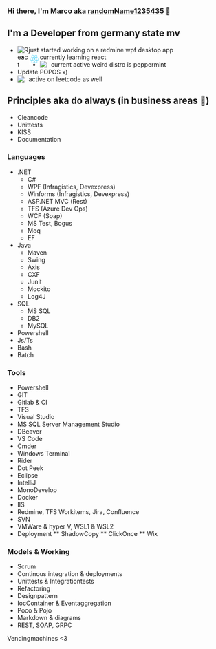 ### Hi there, I'm Marco aka [randomName1235435](https://github.com/randomName1235435) 👋

## I'm a Developer from germany state mv
* just started working on a redmine wpf desktop app <img align="left" alt="React" width="26px" src="https://www.redmine.org/attachments/download/9529/favicon.ico" />
* currently learning react <img align="left" width="26px" src="https://raw.githubusercontent.com/github/explore/80688e429a7d4ef2fca1e82350fe8e3517d3494d/topics/react/react.png" />
* current active weird distro is peppermint <img align="left" width="26px" src="https://peppermintos.com/wp-content/uploads/2020/07/cropped-Peppermint-OS-Logo-32x32.png" />
* Update POPOS x)
* active on leetcode as well <img align="left" width="26px" src="https://assets.leetcode.com/static_assets/public/icons/favicon.ico" /> 

## Principles aka do always (in business areas 🤣)
* Cleancode
* Unittests
* KISS
* Documentation

### Languages
* .NET
  * C#
  * WPF (Infragistics, Devexpress)
  * Winforms (Infragistics, Devexpress)
  * ASP.NET MVC (Rest)
  * TFS (Azure Dev Ops)
  * WCF (Soap)
  * MS Test, Bogus
  * Moq
  * EF
* Java
  * Maven
  * Swing
  * Axis
  * CXF
  * Junit
  * Mockito
  * Log4J
* SQL
  * MS SQL
  * DB2  
  * MySQL
* Powershell
* Js/Ts
* Bash
* Batch

### Tools
* Powershell
* GIT
* Gitlab & CI
* TFS
* Visual Studio
* MS SQL Server Management Studio
* DBeaver
* VS Code
* Cmder
* Windows Terminal
* Rider
* Dot Peek
* Eclipse
* IntelliJ
* MonoDevelop
* Docker
* IIS
* Redmine, TFS Workitems, Jira, Confluence
* SVN
* VMWare & hyper V, WSL1 & WSL2 
* Deployment
** ShadowCopy
** ClickOnce
** Wix

### Models & Working
* Scrum
* Continous integration & deployments
* Unittests & Integrationtests
* Refactoring
* Designpattern
* IocContainer & Eventaggregation
* Poco & Pojo
* Markdown & diagrams
* REST, SOAP, GRPC

Vendingmachines <3
